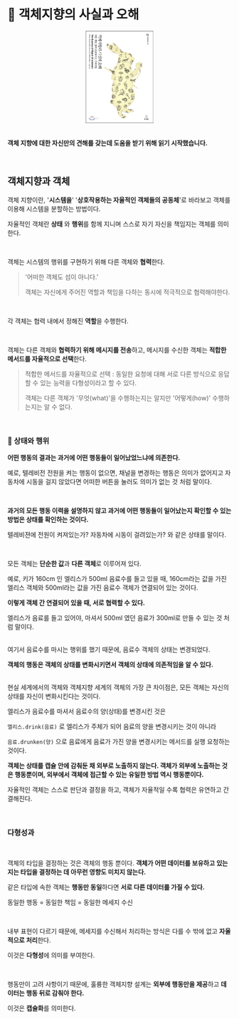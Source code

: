 # 📖 객체지향의 사실과 오해

<div align = "center">
   <a href="https://www.yes24.com/Product/Goods/18249021">
<img src="https://raw.githubusercontent.com/buinq/imageServer/main/img/image-20230601192930160.png" alt="image-20230601192930160" style="width:30%;" />
  </a>
</div>

<br>

**객체 지향에 대한 자신만의 견해를 갖는데 도움을 받기 위해 읽기 시작했습니다.**

<br>

## 객체지향과 객체



객체 지향이란, '**시스템을**' '**상호작용하는 자율적인 객체들의 공동체**'로  바라보고 객체를 이용해 시스템을 분할하는 방법이다.

자율적인 객체란 **상태** 와 **행위**를 함께 지니며 스스로 자기 자신을 책임지는 객체를 의미한다.

<br>

객체는 시스템의 행위를 구현하기 위해 다른 객체와 **협력**한다. 

> '어떠한 객체도 섬이 아니다.'
>
> 객체는 자신에게 주어진 역할과 책임을 다하는 동시에 적극적으로 협력해야한다.

<br>

각 객체는 협력 내에서 정해진 **역할**을 수행한다.

<br>

객체는 다른 객체와 **협력하기 위해 메시지를 전송**하고, 메시지를 수신한 객체는 **적합한 메서드를 자율적으로 선택**한다.

> 적합한 메서드를 자율적으로 선택 : 동일한 요청에 대해 서로 다른 방식으로 응답할 수 있는 능력을 다형성이라고 할 수 있다.
>
> 객체는 다른 객체가 '무엇(what)'을 수행하는지는 알지만 '어떻게(how)' 수행하는지는 알 수 없다.

<br>

### 📌 상태와 행위

**어떤 행동의 결과는 과거에 어떤 행동들이 일어났었느냐에 의존한다.**

예로, 텔레비전 전원을 켜는 행동이 없으면, 채널을 변경하는 행동은 의미가 없어지고 자동차에 시동을 걸지 않았다면 어떠한 버튼을 눌러도 의미가 없는 것 처럼 말이다.

<br>

**과거의 모든 행동 이력을 설명하지 않고 과거에 어떤 행동들이 일어났는지 확인할 수 있는 방법은 상태를 확인하는 것이다.**

텔레비젼에 전원이 켜져있는가? 자동차에 시동이 걸려있는가? 와 같은 상태를 말이다.

<br>

모든 객체는 **단순한 값**과 **다른 객체**로 이루어져 있다.

예로, 키가 160cm 인 엘리스가 500ml 음료수를 들고 있을 때, 160cm라는 값을 가진 엘리스 객체와 500ml라는 값을 가진 음료수 객체가 연결되어 있는 것이다.

**이렇게 객체 간 연결되어 있을 때, 서로 협력할 수 있다.**

엘리스가 음료를 들고 있어야, 마셔서 500ml 였던 음료가 300ml로 만들 수 있는 것 처럼 말이다.

<br>
여기서 음료수를 마시는 행위를 했기 때문에, 음료수 객체의 상태는 변경되었다.

**객체의 행동은 객체의 상태를 변화시키면서 객체의 상태에 의존적임을 알 수 있다.**

<br>
현실 세계에서의 객체와 객체지향 세계의 객체의 가장 큰 차이점은, 모든 객체는 자신의 상태를 자신이 변화시킨다는 것이다.

엘리스가 음료수를 마셔서 음료수의 양(상태)를 변경시킨 것은

`엘리스.drink(음료)` 로 엘리스가 주체가 되어 음료의 양을 변경시키는 것이 아니라

`음료.drunken(양)` 으로 음료에게 음료가 가진 양을 변경시키는 메서드를 실행 요청하는 것이다.

**객체는 상태를 캡슐 안에 감춰둔 채 외부로 노출하지 않는다. 객체가 외부에 노출하는 것은 행동뿐이며, 외부에서 객체에 접근할 수 있는 유일한 방법 역시 행동뿐이다.**

자율적인 객체는 스스로 판단과 결정을 하고, 객체가 자율적일 수록 협력은 유연하고 간결해진다.

<br>



### 다형성과 

<br>

객체의 타입을 결정하는 것은 객체의 행동 뿐이다. **객체가 어떤 데이터를 보유하고 있는지는 타입을 결정하는 데 아무런 영향도 미치지 않는다.**

같은 타입에 속한 객체는 **행동만 동일**하다면 **서로 다른 데이터를 가질 수 있다.**

동일한 행동 = 동일한 책임 = 동일한 메세지 수신

<br>

내부 표현이 다르기 때문에, 메세지를 수신해서 처리하는 방식은 다를 수 밖에 없고 **자율적으로 처리**한다.

이것은 **다형성**에 의미를 부여한다.

<br>

행동만이 고려 사항이기 때문에, 훌륭한 객체지향 설계는 **외부에 행동만을 제공**하고 **데이터는 행동 뒤로 감춰야 한다.**

이것은 **캡슐화**를 의미한다.

